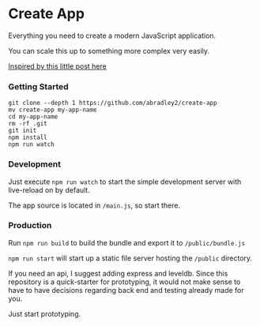 # Create App

Everything you need to create a modern JavaScript application.

You can scale this up to something more complex very easily.

[Inspired by this little post here](https://www.reddit.com/r/node/comments/5t2hc8/stepbystep_tutorial_to_build_a_modern_javascript/ddkk1v7/)

### Getting Started

```
git clone --depth 1 https://github.com/abradley2/create-app
mv create-app my-app-name
cd my-app-name
rm -rf .git
git init
npm install
npm run watch
```

### Development

Just execute `npm run watch` to start the simple development server with live-reload on
by default.

The app source is located in `/main.js`, so start there.

### Production

Run `npm run build` to build the bundle and export it to `/public/bundle.js`

`npm run start` will start up a static file server hosting the `/public` directory.

If you need an api, I suggest adding express and leveldb. Since this repository is
a quick-starter for prototyping, it would not make sense to have to have decisions
regarding back end and testing already made for you.

Just start prototyping.
